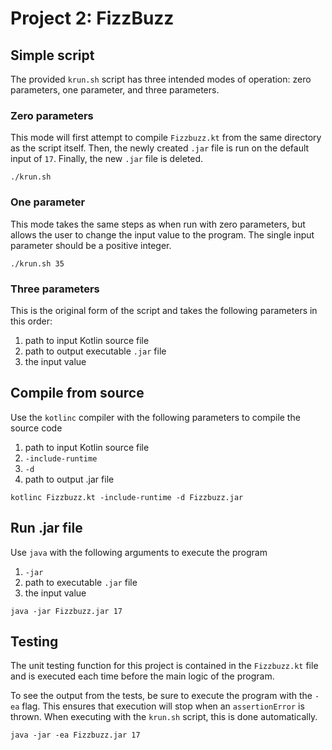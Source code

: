 # Project 2: FizzBuzz

## Simple script

The provided `krun.sh` script has three intended modes of operation: zero parameters, one parameter, and three parameters.

### Zero parameters

This mode will first attempt to compile `Fizzbuzz.kt` from the same directory as the script itself. Then, the newly created `.jar` file is run on the default input of `17`. Finally, the new `.jar` file is deleted.

`./krun.sh`

### One parameter

This mode takes the same steps as when run with zero parameters, but allows the user to change the input value to the program. The single input parameter should be a positive integer.

`./krun.sh 35`

### Three parameters

This is the original form of the script and takes the following parameters in this order:

1. path to input Kotlin source file
2. path to output executable `.jar` file
3. the input value

## Compile from source

Use the `kotlinc` compiler with the following parameters to compile the source code

1. path to input Kotlin source file
2. `-include-runtime`
3. `-d`
4. path to output .jar file

`kotlinc Fizzbuzz.kt -include-runtime -d Fizzbuzz.jar`

## Run .jar file

Use `java` with the following arguments to execute the program

1. `-jar`
2. path to executable `.jar` file
3. the input value

`java -jar Fizzbuzz.jar 17`

## Testing

The unit testing function for this project is contained in the `Fizzbuzz.kt` file and is executed each time before the main logic of the program.

To see the output from the tests, be sure to execute the program with the `-ea` flag. This ensures that execution will stop when an `assertionError` is thrown. When executing with the `krun.sh` script, this is done automatically.

`java -jar -ea Fizzbuzz.jar 17`
